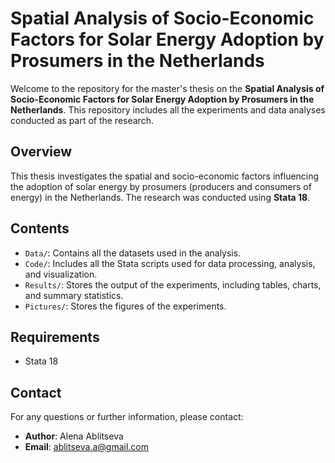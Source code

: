 # Spatial Analysis of Socio-Economic Factors for Solar Energy Adoption by Prosumers in the Netherlands

Welcome to the repository for the master's thesis on the **Spatial Analysis of Socio-Economic Factors for Solar Energy Adoption by Prosumers in the Netherlands**. This repository includes all the experiments and data analyses conducted as part of the research.

## Overview

This thesis investigates the spatial and socio-economic factors influencing the adoption of solar energy by prosumers (producers and consumers of energy) in the Netherlands. The research was conducted using **Stata 18**.

## Contents

- `Data/`: Contains all the datasets used in the analysis.
- `Code/`: Includes all the Stata scripts used for data processing, analysis, and visualization.
- `Results/`: Stores the output of the experiments, including tables, charts, and summary statistics.
- `Pictures/`: Stores the figures of the experiments.

## Requirements

- Stata 18

## Contact

For any questions or further information, please contact:

- **Author**: Alena Ablitseva
- **Email**: ablitseva.a@gmail.com


